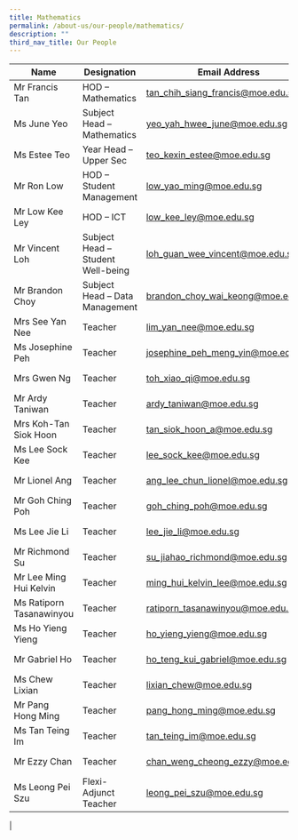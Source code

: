 ```yaml
---
title: Mathematics
permalink: /about-us/our-people/mathematics/
description: ""
third_nav_title: Our People
---
```

| Name | Designation | Email Address | Contact |
|---|---|---|---|
| Mr Francis Tan | HOD – Mathematics | [tan_chih_siang_francis@moe.edu.sg](mailto:tan_chih_siang_francis@moe.edu.sg) | 65938-162 |
| Ms June Yeo | Subject Head – Mathematics | [yeo_yah_hwee_june@moe.edu.sg](mailto:yeo_yah_hwee_june@moe.edu.sg) | 65938-162 |
| Ms Estee Teo | Year Head – Upper Sec | [teo_kexin_estee@moe.edu.sg](mailto:teo_kexin_estee@moe.edu.sg) | 65938-177 |
| Mr Ron Low | HOD – Student Management | [low_yao_ming@moe.edu.sg](mailto:low_yao_ming@moe.edu.sg) | 65938-156 |
| Mr Low Kee Ley | HOD – ICT | [low_kee_ley@moe.edu.sg](mailto:low_kee_ley@moe.edu.sg) | 65938-115 |
| Mr Vincent Loh | Subject Head – Student Well-being | [loh_guan_wee_vincent@moe.edu.sg](mailto:loh_guan_wee_vincent@moe.edu.sg) | 65938-150 |
| Mr Brandon Choy | Subject Head – Data Management | [brandon_choy_wai_keong@moe.edu.sg](mailto:brandon_choy_wai_keong@moe.edu.sg) | 65938-150 |
| Mrs See Yan Nee | Teacher | [lim_yan_nee@moe.edu.sg](mailto:lim_yan_nee@moe.edu.sg) |  65938-152 |
| Ms Josephine Peh | Teacher  | [josephine_peh_meng_yin@moe.edu.sg](mailto:josephine_peh_meng_yin@moe.edu.sg) | 65938-132 |
| Mrs Gwen Ng | Teacher | [toh_xiao_qi@moe.edu.sg](mailto:toh_xiao_qi@moe.edu.sg) | 65938-142 |
| Mr Ardy Taniwan | Teacher | [ardy_taniwan@moe.edu.sg](mailto:ardy_taniwan@moe.edu.sg) | 65938-160 |
| Mrs Koh-Tan Siok Hoon | Teacher | [tan_siok_hoon_a@moe.edu.sg](mailto:tan_siok_hoon_a@moe.edu.sg) | 65938-167 |
| Ms Lee Sock Kee | Teacher | [lee_sock_kee@moe.edu.sg](mailto:lee_sock_kee@moe.edu.sg) | 65938-164 |
| Mr Lionel Ang | Teacher | [ang_lee_chun_lionel@moe.edu.sg](mailto:ang_lee_chun_lionel@moe.edu.sg) | 65938-138 |
| Mr Goh Ching Poh | Teacher | [goh_ching_poh@moe.edu.sg](mailto:goh_ching_poh@moe.edu.sg) | 65938-139 |
| Ms Lee Jie Li | Teacher | [lee_jie_li@moe.edu.sg](mailto:lee_jie_li@moe.edu.sg) | 65938-153 |
| Mr Richmond Su | Teacher | [su_jiahao_richmond@moe.edu.sg](mailto:su_jiahao_richmond@moe.edu.sg) | 65938-167 |
| Mr Lee Ming Hui Kelvin | Teacher | [ming_hui_kelvin_lee@moe.edu.sg](mailto:ming_hui_kelvin_lee@moe.edu.sg) | 65938-130 |
| Ms Ratiporn Tasanawinyou | Teacher | [ratiporn_tasanawinyou@moe.edu.sg](mailto:ratiporn_tasanawinyou@moe.edu.sg) |  65938-145 |
| Ms Ho Yieng Yieng  | Teacher |  [ho_yieng_yieng@moe.edu.sg](mailto:ho_yieng_yieng@moe.edu.sg) | 65938-139  |
| Mr Gabriel Ho  | Teacher | [ho_teng_kui_gabriel@moe.edu.sg](mailto:ho_teng_kui_gabriel@moe.edu.sg) | 65938-151 |
| Ms Chew Lixian| Teacher | [lixian_chew@moe.edu.sg](mailto:lixian_chew@moe.edu.sg) | 65938-135 |
| Mr Pang Hong Ming | Teacher | [pang_hong_ming@moe.edu.sg](mailto:pang_hong_ming@moe.edu.sg) | 65938-125 |
| Ms Tan Teing Im | Teacher | [tan_teing_im@moe.edu.sg](mailto:tan_teing_im@moe.edu.sg) | 65938-137 |
| Mr Ezzy Chan | Teacher | [chan_weng_cheong_ezzy@moe.edu.sg](mailto:chan_weng_cheong_ezzy@moe.edu.sg) | 65938-139 |
| Ms Leong Pei Szu | Flexi-Adjunct Teacher | [leong_pei_szu@moe.edu.sg](mailto:leong_pei_szu@moe.edu.sg) | 65938-169 |
|